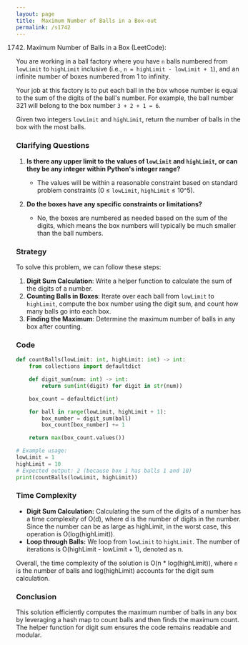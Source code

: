```yaml
---
layout: page
title:  Maximum Number of Balls in a Box-out
permalink: /s1742
---
```


1742. Maximum Number of Balls in a Box (LeetCode):

You are working in a ball factory where you have `n` balls numbered from `lowLimit` to `highLimit` inclusive (i.e., `n = highLimit - lowLimit + 1`), and an infinite number of boxes numbered from 1 to infinity.

Your job at this factory is to put each ball in the box whose number is equal to the sum of the digits of the ball's number. For example, the ball number 321 will belong to the box number `3 + 2 + 1 = 6`.

Given two integers `lowLimit` and `highLimit`, return the number of balls in the box with the most balls.

### Clarifying Questions

1. **Is there any upper limit to the values of `lowLimit` and `highLimit`, or can they be any integer within Python's integer range?**
   - The values will be within a reasonable constraint based on standard problem constraints (0 ≤ `lowLimit`, `highLimit` ≤ 10^5).

2. **Do the boxes have any specific constraints or limitations?**
   - No, the boxes are numbered as needed based on the sum of the digits, which means the box numbers will typically be much smaller than the ball numbers.

### Strategy

To solve this problem, we can follow these steps:

1. **Digit Sum Calculation**: Write a helper function to calculate the sum of the digits of a number.
2. **Counting Balls in Boxes**: Iterate over each ball from `lowLimit` to `highLimit`, compute the box number using the digit sum, and count how many balls go into each box.
3. **Finding the Maximum**: Determine the maximum number of balls in any box after counting.

### Code

```python
def countBalls(lowLimit: int, highLimit: int) -> int:
    from collections import defaultdict

    def digit_sum(num: int) -> int:
        return sum(int(digit) for digit in str(num))

    box_count = defaultdict(int)

    for ball in range(lowLimit, highLimit + 1):
        box_number = digit_sum(ball)
        box_count[box_number] += 1

    return max(box_count.values())

# Example usage: 
lowLimit = 1
highLimit = 10
# Expected output: 2 (because box 1 has balls 1 and 10)
print(countBalls(lowLimit, highLimit))
```

### Time Complexity

- **Digit Sum Calculation:** Calculating the sum of the digits of a number has a time complexity of O(d), where d is the number of digits in the number. Since the number can be as large as highLimit, in the worst case, this operation is O(log(highLimit)).
- **Loop through Balls:** We loop from `lowLimit` to `highLimit`. The number of iterations is O(highLimit - lowLimit + 1), denoted as n.

Overall, the time complexity of the solution is O(n * log(highLimit)), where `n` is the number of balls and log(highLimit) accounts for the digit sum calculation.

### Conclusion

This solution efficiently computes the maximum number of balls in any box by leveraging a hash map to count balls and then finds the maximum count. The helper function for digit sum ensures the code remains readable and modular.
